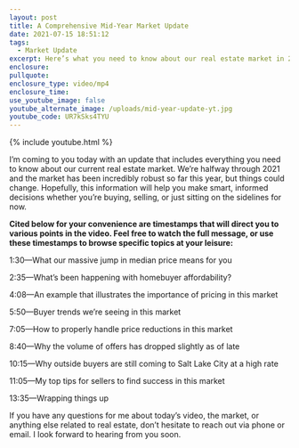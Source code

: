 ```yaml
---
layout: post
title: A Comprehensive Mid-Year Market Update
date: 2021-07-15 18:51:12
tags:
  - Market Update
excerpt: Here’s what you need to know about our real estate market in 2021.
enclosure:
pullquote:
enclosure_type: video/mp4
enclosure_time:
use_youtube_image: false
youtube_alternate_image: /uploads/mid-year-update-yt.jpg
youtube_code: UR7kSks4TYU
---
```

{% include youtube.html %}

I’m coming to you today with an update that includes everything you need to know about our current real estate market. We’re halfway through 2021 and the market has been incredibly robust so far this year, but things could change. Hopefully, this information will help you make smart, informed decisions whether you’re buying, selling, or just sitting on the sidelines for now.

**Cited below for your convenience are timestamps that will direct you to various points in the video. Feel free to watch the full message, or use these timestamps to browse specific topics at your leisure:**

1:30—What our massive jump in median price means for you

2:35—What’s been happening with homebuyer affordability?

4:08—An example that illustrates the importance of pricing in this market

5:50—Buyer trends we’re seeing in this market

7:05—How to properly handle price reductions in this market

8:40—Why the volume of offers has dropped slightly as of late

10:15—Why outside buyers are still coming to Salt Lake City at a high rate

11:05—My top tips for sellers to find success in this market

13:35—Wrapping things up

If you have any questions for me about today’s video, the market, or anything else related to real estate, don’t hesitate to reach out via phone or email. I look forward to hearing from you soon.
